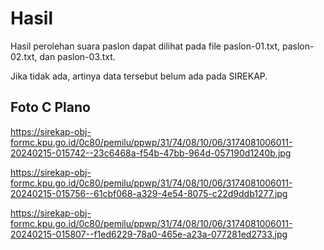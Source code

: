 # Hasil

Hasil perolehan suara paslon dapat dilihat pada file paslon-01.txt, paslon-02.txt, dan paslon-03.txt.

Jika tidak ada, artinya data tersebut belum ada pada SIREKAP.

## Foto C Plano

https://sirekap-obj-formc.kpu.go.id/0c80/pemilu/ppwp/31/74/08/10/06/3174081006011-20240215-015742--23c6468a-f54b-47bb-964d-057190d1240b.jpg

https://sirekap-obj-formc.kpu.go.id/0c80/pemilu/ppwp/31/74/08/10/06/3174081006011-20240215-015756--61cbf068-a329-4e54-8075-c22d9ddb1277.jpg

https://sirekap-obj-formc.kpu.go.id/0c80/pemilu/ppwp/31/74/08/10/06/3174081006011-20240215-015807--f1ed6229-78a0-465e-a23a-077281ed2733.jpg
